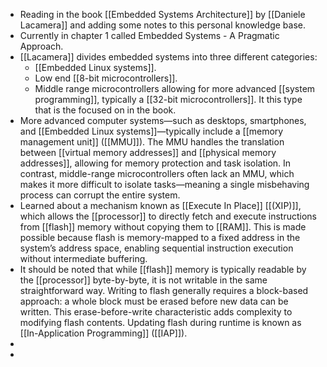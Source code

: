 - Reading in the book [[Embedded Systems Architecture]] by [[Daniele Lacamera]] and adding some notes to this personal knowledge base.
- Currently in chapter 1 called Embedded Systems - A Pragmatic Approach.
- [[Lacamera]] divides embedded systems into three different categories:
	- [[Embedded Linux systems]].
	- Low end [[8-bit microcontrollers]].
	- Middle range microcontrollers allowing for more advanced [[system programming]], typically a [[32-bit microcontrollers]]. It this type that is the focused on in the book.
- More advanced computer systems—such as desktops, smartphones, and [[Embedded Linux systems]]—typically include a [[memory management unit]] ([[MMU]]). The MMU handles the translation between [[virtual memory addresses]] and [[physical memory addresses]], allowing for memory protection and task isolation. In contrast, middle-range microcontrollers often lack an MMU, which makes it more difficult to isolate tasks—meaning a single misbehaving process can corrupt the entire system.
- Learned about a mechanism known as [[Execute In Place]] [[(XIP)]], which allows the [[processor]] to directly fetch and execute instructions from [[flash]] memory without copying them to [[RAM]]. This is made possible because flash is memory-mapped to a fixed address in the system’s address space, enabling sequential instruction execution without intermediate buffering.
- It should be noted that while [[flash]] memory is typically readable by the [[processor]] byte-by-byte, it is not writable in the same straightforward way. Writing to flash generally requires a block-based approach: a whole block must be erased before new data can be written. This erase-before-write characteristic adds complexity to modifying flash contents. Updating flash during runtime is known as [[In-Application Programming]] ([[IAP]]).
-
-